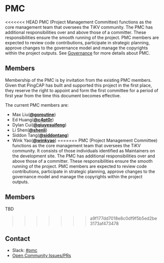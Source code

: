 # PMC

<<<<<<< HEAD
PMC (Project Management Committee) functions as the core management team that oversees the TiKV community. The PMC has additional responsibilities over and above those of a committer. These responsibilities ensure the smooth running of the project. PMC members are expected to review code contributions, participate in strategic planning, approve changes to the governance model and manage the copyrights within the project outputs. See [Governance](/governance.md#project-management-committee) for more details about PMC.

## Members

Membership of the PMC is by invitation from the existing PMC members. Given that PingCAP has built and supported this project in the first place, they reserve the right to appoint and form the first committee for a period of first year from the time this document becomes effective.

The current PMC members are:

- Max Liu(**[@goroutine](https://github.com/ngaut/)**)
- Ed Huang(**[@c4pt0r](https://github.com/c4pt0r)**)
- Dylan Cui(**[@qiuyesuifeng](https://github.com/qiuyesuifeng)**)
- Li Shen(**[@shenli](https://github.com/shenli)**)
- Siddon Tang(**[@siddontang](https://github.com/siddontang)**)
- Wink Yao(**[@winkyao](https://github.com/winkyao)**)
=======
PMC (Project Management Committee) functions as the core management team that oversees the TiKV community. It consists of those individuals identified as Maintainers on the development site. The PMC has additional responsibilities over and above those of a committer. These responsibilities ensure the smooth running of the project. PMC members are expected to review code contributions, participate in strategic planning, approve changes to the governance model and manage the copyrights within the project outputs.

## Members

TBD
>>>>>>> a9f177dd7018e8c0df9f5b5ed2be3173af473478

## Contact

- Slack: [#pmc](https://tikv-wg.slack.com/messages/pmc)
- [Open Community Issues/PRs](https://github.com/tikv/community/labels/pmc)